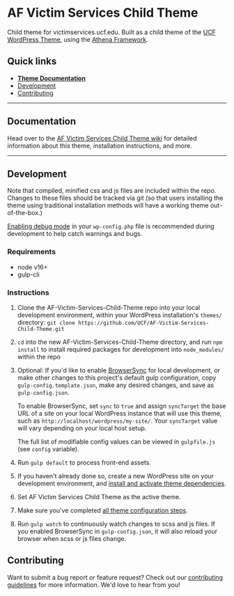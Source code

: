 # AF Victim Services Child Theme

Child theme for victimservices.ucf.edu.  Built as a child theme of the [UCF WordPress Theme](https://github.com/UCF/UCF-WordPress-Theme), using the [Athena Framework](https://ucf.github.io/Athena-Framework/).

## Quick links

* [**Theme Documentation**](https://github.com/UCF/AF-Victim-Services-Child-Theme/wiki)
* [Development](#development)
* [Contributing](#contributing)

-----

## Documentation

Head over to the [AF Victim Services Child Theme wiki](https://github.com/UCF/AF-Victim-Services-Child-Theme/wiki) for detailed information about this theme, installation instructions, and more.

-----

## Development

Note that compiled, minified css and js files are included within the repo.  Changes to these files should be tracked via git (so that users installing the theme using traditional installation methods will have a working theme out-of-the-box.)

[Enabling debug mode](https://codex.wordpress.org/Debugging_in_WordPress) in your `wp-config.php` file is recommended during development to help catch warnings and bugs.

### Requirements
* node v16+
* gulp-cli

### Instructions
1. Clone the AF-Victim-Services-Child-Theme repo into your local development environment, within your WordPress installation's `themes/` directory: `git clone https://github.com/UCF/AF-Victim-Services-Child-Theme.git`
2. `cd` into the new AF-Victim-Services-Child-Theme directory, and run `npm install` to install required packages for development into `node_modules/` within the repo
3. Optional: If you'd like to enable [BrowserSync](https://browsersync.io) for local development, or make other changes to this project's default gulp configuration, copy `gulp-config.template.json`, make any desired changes, and save as `gulp-config.json`.

    To enable BrowserSync, set `sync` to `true` and assign `syncTarget` the base URL of a site on your local WordPress instance that will use this theme, such as `http://localhost/wordpress/my-site/`.  Your `syncTarget` value will vary depending on your local host setup.

    The full list of modifiable config values can be viewed in `gulpfile.js` (see `config` variable).
3. Run `gulp default` to process front-end assets.
4. If you haven't already done so, create a new WordPress site on your development environment, and [install and activate theme dependencies](https://github.com/UCF/AF-Victim-Services-Child-Theme/wiki/Installation#installation-requirements).
5. Set AF Victim Services Child Theme as the active theme.
6. Make sure you've completed [all theme configuration steps](https://github.com/UCF/AF-Victim-Services-Child-Theme/wiki/Installation#theme-configuration).
7. Run `gulp watch` to continuously watch changes to scss and js files.  If you enabled BrowserSync in `gulp-config.json`, it will also reload your browser when scss or js files change.


## Contributing

Want to submit a bug report or feature request?  Check out our [contributing guidelines](https://github.com/UCF/AF-Victim-Services-Child-Theme/blob/master/CONTRIBUTING.md) for more information.  We'd love to hear from you!
